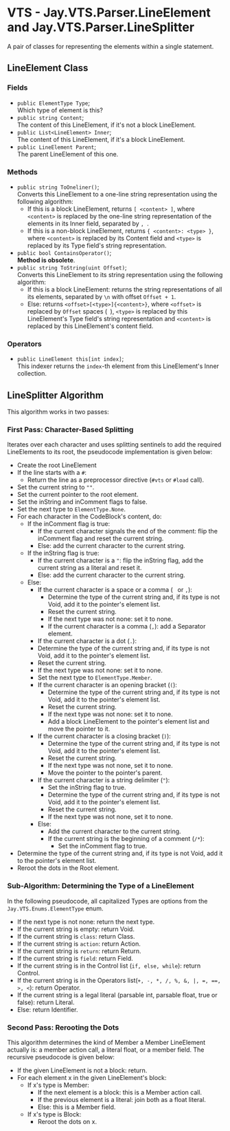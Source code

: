 # VTS - Jay.VTS.Parser.LineElement and Jay.VTS.Parser.LineSplitter
A pair of classes for representing the elements within a single statement.

## LineElement Class
### Fields
 - ``public ElementType Type``;  
 Which type of element is this?
 - ``public string Content``;  
 The content of this LineElement, if it's not a block LineElement.
 - ``public List<LineElement> Inner``;  
 The content of this LineElement, if it's a block LineElement.
 - ``public LineElement Parent``;  
 The parent LineElement of this one.

### Methods
 - ``public string ToOneliner()``;  
 Converts this LineElement to a one-line string representation using the following algorithm:
   - If this is a block LineElement, returns ``[ <content> ]``, where ``<content>`` is replaced by the one-line string representation of the elements in its Inner field, separated by ``, ``.
   - If this is a non-block LineElement, returns ``{ <content>: <type> }``, where ``<content>`` is replaced by its Content field and ``<type>`` is replaced by its Type field's string representation.
 - ``public bool ContainsOperator()``;  
 **Method is obsolete**.
 - ``public string ToString(uint Offset)``;  
 Converts this LineElement to its string representation using the following algorithm:
   - If this is a block LineElement: returns the string representations of all its elements, separated by ``\n`` with offset ``Offset + 1``.
   - Else: returns ``<offset>[<type>]{<content>}``, where ``<offset>`` is replaced by ``Offset`` spaces (`` ``), ``<type>`` is replaced by this LineElement's Type field's string representation and ``<content>`` is replaced by this LineElement's content field.

### Operators
 - ``public LineElement this[int index]``;  
 This indexer returns the ``index``-th element from this LineElement's Inner collection.

## LineSplitter Algorithm
This algorithm works in two passes:
### First Pass: Character-Based Splitting
Iterates over each character and uses splitting sentinels to add the required LineElements to its root, the pseudocode implementation is given below:
 - Create the root LineElement
 - If the line starts with a ``#``:
   - Return the line as a preprocessor directive (``#vts`` or ``#load`` call).
 - Set the current string to ``""``.
 - Set the current pointer to the root element.
 - Set the inString and inComment flags to false.
 - Set the next type to ``ElementType.None``.
 - For each character in the CodeBlock's content, do:
   - If the inComment flag is true:
     - If the current character signals the end of the comment: flip the inComment flag and reset the current string.
     - Else: add the current character to the current string.
   - If the inString flag is true:
     - If the current character is a ``"``: flip the inString flag, add the current string as a literal and reset it.
     - Else: add the current character to the current string.
   - Else:
     - If the current character is a space or a comma (`` `` or ``,``):
       - Determine the type of the current string and, if its type is not Void, add it to the pointer's element list.
       - Reset the current string.
       - If the next type was not none: set it to none.
       - If the current character is a comma (``,``): add a Separator element.
     -  If the current character is a dot (``.``):
       - Determine the type of the current string and, if its type is not Void, add it to the pointer's element list.
       - Reset the current string.
       - If the next type was not none: set it to none.
       - Set the next type to ``ElementType.Member``.
     - If the current character is an opening bracket (``(``):
       - Determine the type of the current string and, if its type is not Void, add it to the pointer's element list.
       - Reset the current string.
       - If the next type was not none: set it to none.
       - Add a block LineElement to the pointer's element list and move the pointer to it.
     - If the current character is a closing bracket (``)``):
       - Determine the type of the current string and, if its type is not Void, add it to the pointer's element list.
       - Reset the current string.
       - If the next type was not none, set it to none.
       - Move the pointer to the pointer's parent.
     - If the current character is a string delimiter (``"``):
       - Set the inString flag to true.
       - Determine the type of the current string and, if its type is not Void, add it to the pointer's element list.
       - Reset the current string.
       - If the next type was not none, set it to none.
     - Else:
       - Add the current character to the current string.
       - If the current string is the beginning of a comment (``/*``):
         - Set the inComment flag to true.
 - Determine the type of the current string and, if its type is not Void, add it to the pointer's element list.
 - Reroot the dots in the Root element.

### Sub-Algorithm: Determining the Type of a LineElement
In the following pseudocode, all capitalized Types are options from the ``Jay.VTS.Enums.ElementType`` enum.
 - If the next type is not none: return the next type.
 - If the current string is empty: return Void.
 - If the current string is ``class``: return Class.
 - If the current string is ``action``: return Action.
 - If the current string is ``return``: return Return.
 - If the current string is ``field``: return Field.
 - If the current string is in the Control list (``if, else, while``): return Control.
 - If the current string is in the Operators list(``+, -, *, /, %, &, |, =, ==, >, <``): return Operator.
 - If the current string is a legal literal (parsable int, parsable float, true or false): return Literal.
 - Else: return Identifier.

### Second Pass: Rerooting the Dots
This algorithm determines the kind of Member a Member LineElement actually is: a member action call, a literal float, or a member field. The recursive pseudocode is given below:
 - If the given LineElement is not a block: return.
 - For each element x in the given LineElement's block:
   - If x's type is Member:
     - If the next element is a block: this is a Member action call.
     - If the previous element is a literal: join both as a float literal.
     - Else: this is a Member field.
   - If x's type is Block:
     - Reroot the dots on x.
